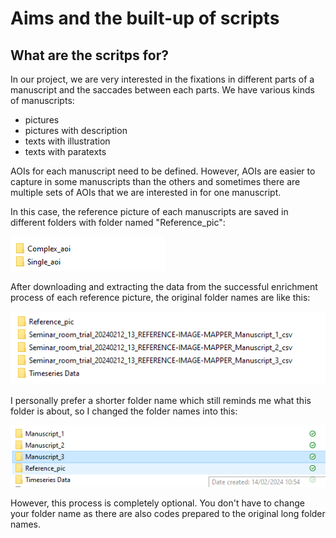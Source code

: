 # Aims and the built-up of scripts

## What are the scritps for?

In our project, we are very interested in the fixations in different parts of a manuscript and the saccades between each parts. We have various kinds of manuscripts: 
+  pictures
+  pictures with description
+  texts with illustration
+  texts with paratexts

AOIs for each manuscript need to be defined. However, AOIs are easier to capture in some manuscripts than the others and sometimes there are multiple sets of AOIs that we are interested in for one manuscript. 

In this case, the reference picture of each manuscripts are saved in different folders with folder named "Reference_pic": 

![Different folders for reference pictures](Screenshot%202024-02-15%20153113.png)











After downloading and extracting the data from the successful enrichment process of each reference picture, the original folder names are like this:

![Original folder names](Screenshot%202024-02-14%20153212.png)

I personally prefer a shorter folder name which still reminds me what this folder is about, so I changed the folder names into this:

![New folder names](Screenshot%202024-02-14%20153329.png)

However, this process is completely optional. You don't have to change your folder name as there are also codes prepared to the original long folder names. 

